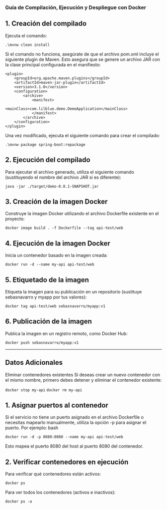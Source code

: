 ### Guía de Compilación, Ejecución y Despliegue con Docker
## 1. Creación del compilado
Ejecuta el comando:

  `.\mvnw clean install`

Si el comando no funciona, asegúrate de que el archivo pom.xml incluye el siguiente plugin de Maven. Esto asegura que se genere un archivo JAR con la clase principal configurada en el manifiesto:

  ```
  <plugin>
      <groupId>org.apache.maven.plugins</groupId>
      <artifactId>maven-jar-plugin</artifactId>
      <version>3.1.0</version>
      <configuration>
          <archive>
              <manifest>
                  <mainClass>com.lilblue.demo.DemoApplication</mainClass>
              </manifest>
          </archive>
      </configuration>
  </plugin>
  ```

Una vez modificado, ejecuta el siguiente comando para crear el compilado:

  `.\mvnw package spring-boot:repackage`

## 2. Ejecución del compilado
Para ejecutar el archivo generado, utiliza el siguiente comando (sustituyendo el nombre del archivo JAR si es diferente):

  `java -jar ./target/demo-0.0.1-SNAPSHOT.jar`

## 3. Creación de la imagen Docker
Construye la imagen Docker utilizando el archivo Dockerfile existente en el proyecto:

  `docker image build . -f Dockerfile --tag api-test/web`

## 4. Ejecución de la imagen Docker
Inicia un contenedor basado en la imagen creada:

  `docker run -d --name my-api api-test/web`

## 5. Etiquetado de la imagen
Etiqueta la imagen para su publicación en un repositorio (sustituye sebasnavarro y myapp por tus valores):

  `docker tag api-test/web sebasnavarro/myapp:v1`

## 6. Publicación de la imagen
Publica la imagen en un registro remoto, como Docker Hub:

  `docker push sebasnavarro/myapp:v1`
***
## Datos Adicionales

Eliminar contenedores existentes
Si deseas crear un nuevo contenedor con el mismo nombre, primero debes detener y eliminar el contenedor existente:

  `docker stop my-api`
  `docker rm my-api`

## 1. Asignar puertos al contenedor

Si el servicio no tiene un puerto asignado en el archivo Dockerfile o necesitas mapearlo manualmente, utiliza la opción -p para asignar el puerto. Por ejemplo:
bash

  `docker run -d -p 8080:8080 --name my-api api-test/web`

Esto mapea el puerto 8080 del host al puerto 8080 del contenedor.

## 2. Verificar contenedores en ejecución

Para verificar qué contenedores están activos:

`docker ps`

Para ver todos los contenedores (activos e inactivos):

`docker ps -a`


